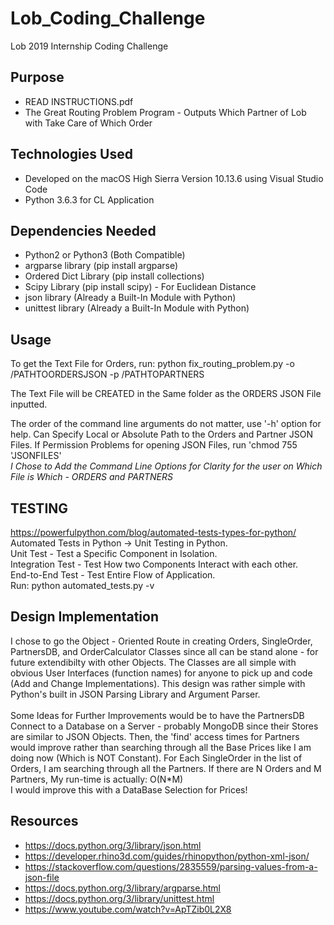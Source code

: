 # Lob_Coding_Challenge
Lob 2019 Internship Coding Challenge

## Purpose
* READ INSTRUCTIONS.pdf<br>
* The Great Routing Problem Program - Outputs Which Partner of Lob with Take Care
of Which Order

## Technologies Used
* Developed on the macOS High Sierra Version 10.13.6 using Visual Studio Code<br>
* Python 3.6.3 for CL Application<br>

## Dependencies Needed
* Python2 or Python3 (Both Compatible)
* argparse library (pip install argparse)
* Ordered Dict Library (pip install collections)
* Scipy Library (pip install scipy) - For Euclidean Distance
* json library (Already a Built-In Module with Python)
* unittest library (Already a Built-In Module with Python)

## Usage
To get the Text File for Orders, run: python fix_routing_problem.py -o /PATHTOORDERSJSON -p /PATHTOPARTNERS<br>

The Text File will be CREATED in the Same folder as the ORDERS JSON File inputted.

The order of the command line arguments do not matter, use '-h' option for help. Can Specify Local or Absolute Path to the Orders and Partner JSON Files. If Permission Problems for opening JSON Files, run 'chmod 755 'JSONFILES'<br>
*I Chose to Add the Command Line Options for Clarity for the user on Which File is Which - ORDERS and PARTNERS*

## TESTING
https://powerfulpython.com/blog/automated-tests-types-for-python/ <br>
Automated Tests in Python -> Unit Testing in Python. <br>
Unit Test - Test a Specific Component in Isolation. <br>
Integration Test - Test How two Components Interact with each other. <br>
End-to-End Test - Test Entire Flow of Application. <br>
Run: python automated_tests.py -v

## Design Implementation
I chose to go the Object - Oriented Route in creating Orders, SingleOrder, PartnersDB, and OrderCalculator Classes since all can be stand alone - for future extendibilty with other Objects. The Classes are all simple with obvious User Interfaces (function names) for anyone to pick up and code (Add and Change Implementations). This design was rather simple with Python's built in JSON Parsing Library and Argument Parser.<br>
<br>
Some Ideas for Further Improvements would be to have the PartnersDB Connect to a Database on a Server - probably MongoDB since their Stores are similar to JSON Objects. Then, the 'find' access times for Partners would improve rather than searching through all the Base Prices like I am doing now (Which is NOT Constant). For Each SingleOrder in the list of Orders, I am searching through all the Partners. If there are N Orders and M Partners, My run-time is actually: O(N*M) <br>
I would improve this with a DataBase Selection for Prices!

## Resources
* https://docs.python.org/3/library/json.html
* https://developer.rhino3d.com/guides/rhinopython/python-xml-json/
* https://stackoverflow.com/questions/2835559/parsing-values-from-a-json-file
* https://docs.python.org/3/library/argparse.html
* https://docs.python.org/3/library/unittest.html
* https://www.youtube.com/watch?v=ApTZib0L2X8

